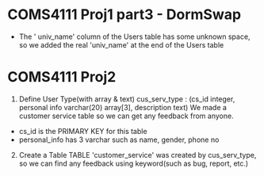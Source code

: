 # COMS4111 Proj1 part3 - DormSwap
 - The ' univ_name' column of the Users table has some unknown space, so we added the real 'univ_name' at the end of the Users table

# COMS4111 Proj2
1. Define User Type(with array & text)
cus_serv_type : (cs_id integer, personal info varchar(20) array[3], description text)
We made a customer service table so we can get any feedback from anyone.
 - cs_id is the PRIMARY KEY for this table
 - personal_info has 3 varchar such as name, gender, phone no
2. Create a Table
TABLE 'customer_service' was created by cus_serv_type, so we can find any feedback using keyword(such as bug, report, etc.)
